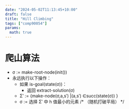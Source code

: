 ```yaml
---
date: "2024-05-02T11:13:45+10:00"
draft: false
title: "Hill Climbing"
tags: ["comp90054"]
params:
  math: true
---
```



# 爬山算法

- σ := make-root-node(init())
- 永远执行以下操作：
    - 如果 is-goal(state(σ))：
        - 返回 extract-solution(σ)
    - Σ′ := {make-node(σ,a,s′) |(a,s′) ∈succ(state(σ)) }
    - σ := 选择 Σ′ 中 h 值最小的元素 /* （随机打破平局） */